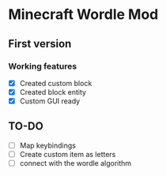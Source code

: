 # Minecraft Wordle Mod

## First version

### Working features

- [X] Created custom block
- [X] Created block entity
- [X] Custom GUI ready

## TO-DO

- [ ] Map keybindings
- [ ] Create custom item as letters
- [ ] connect with the wordle algorithm
